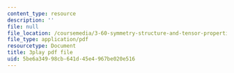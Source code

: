 ```yaml
---
content_type: resource
description: ''
file: null
file_location: /coursemedia/3-60-symmetry-structure-and-tensor-properties-of-materials-fall-2005/5be6a34998cb641d45e4967be020e516_THTQT2aykaA.pdf
file_type: application/pdf
resourcetype: Document
title: 3play pdf file
uid: 5be6a349-98cb-641d-45e4-967be020e516
---
```

